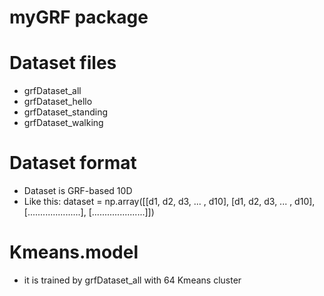 # myGRF package

# Dataset files
* grfDataset_all
* grfDataset_hello
* grfDataset_standing
* grfDataset_walking

# Dataset format
* Dataset is GRF-based 10D
* Like this: dataset = np.array([[d1, d2, d3, ... , d10],
                                 [d1, d2, d3, ... , d10],
                                 [.....................],
                                 [.....................]])


# Kmeans.model
* it is trained by grfDataset_all with 64 Kmeans cluster

